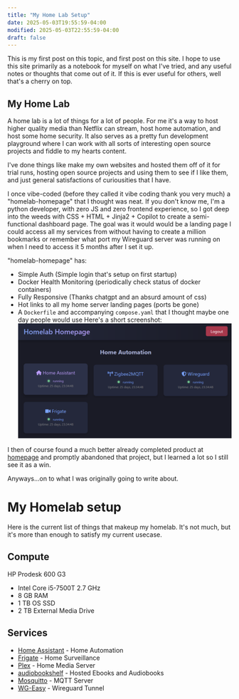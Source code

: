 ```yaml
---
title: "My Home Lab Setup"
date: 2025-05-03T19:55:59-04:00
modified: 2025-05-03T22:55:59-04:00
draft: false
---
```

This is my first post on this topic, and first post on this site. I hope to use this site primarily as a notebook for myself on what I've tried, and any useful notes or thoughts that come out of it. If this is ever useful for others, well that's a cherry on top.

## My Home Lab
A home lab is a lot of things for a lot of people. For me it's a way to host higher quality media than Netflix can stream, host home automation, and host some home security. It also serves as a pretty fun development playground where I can work with all sorts of interesting open source projects and fiddle to my hearts content. 

I've done things like make my own websites and hosted them off of it for trial runs, hosting open source projects and using them to see if I like them, and just general satisfactions of curiousities that I have. 

I once vibe-coded (before they called it vibe coding thank you very much) a "homelab-homepage" that I thought was neat. If you don't know me, I'm a python developer, with zero JS and zero frontend experience, so I got deep into the weeds with CSS + HTML + Jinja2 + Copilot to create a semi-functional dashboard page. The goal was it would would be a landing page I could access all my services from without having to create a million bookmarks or remember what port my Wireguard server was running on when I need to access it 5 months after I set it up.

"homelab-homepage" has:
- Simple Auth (Simple login that's setup on first startup)
- Docker Health Monitoring (periodically check status of docker containers)
- Fully Responsive (Thanks chatgpt and an absurd amount of css)
- Hot links to all my home server landing pages (ports be gone)
- A `Dockerfile` and accompanying `compose.yaml` that I thought maybe one day people would use
Here's a short screenshot:
![my homelab-homepage](image.png)

I then of course found a much better already completed product at [homepage](https://gethomepage.dev/) and promptly abandoned that project, but I learned a lot so I still see it as a win.

Anyways...on to what I was originally going to write about.

# My Homelab setup

Here is the current list of things that makeup my homelab. It's not much, but it's more than enough to satisfy my current usecase.

## Compute
HP Prodesk 600 G3
- Intel Core i5-7500T 2.7  GHz
- 8 GB RAM
- 1 TB OS SSD
- 2 TB External Media Drive

## Services
- [Home Assistant](https://www.home-assistant.io/) - Home Automation
- [Frigate](https://frigate.video/) - Home Surveillance
- [Plex](https://www.plex.tv/) - Home Media Server
- [audiobookshelf](https://www.audiobookshelf.org/) - Hosted Ebooks and Audiobooks
- [Mosquitto](https://mosquitto.org/) - MQTT Server
- [WG-Easy](https://github.com/wg-easy/wg-easy) - Wireguard Tunnel 